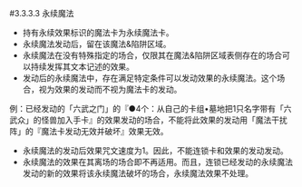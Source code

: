 #3.3.3.3        永续魔法
* 持有永续效果标识的魔法卡为永续魔法卡。
* 永续魔法发动后，留在该魔法&陷阱区域。
* 永续魔法在没有特殊指定的场合，仅限其在魔法&陷阱区域表侧存在的场合可以持续发挥其文本记述的效果。
* 发动后的永续魔法中，存在满足特定条件可以发动效果的永续魔法。这个场合，视为效果的发动而不视为魔法卡的发动。

例：已经发动的「六武之门」的『●4个：从自己的卡组•墓地把1只名字带有「六武众」的怪兽加入手卡』的效果发动的场合，不能将此效果的发动用「魔法干扰阵」的『魔法卡发动无效并破坏』效果无效。
* 永续魔法的发动后效果咒文速度为1。因此，不能连锁卡和效果的发动发动。
* 永续魔法的效果在其离场的场合即不再适用。而且，连锁已经发动的永续魔法发动的新的效果将该永续魔法破坏的场合，永续魔法效果不处理。
